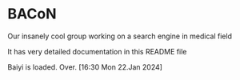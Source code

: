 # BACoN
Our insanely cool group working on a search engine in medical field 


It has very detailed documentation in this README file

Baiyi is loaded. Over. [16:30 Mon 22.Jan 2024]
